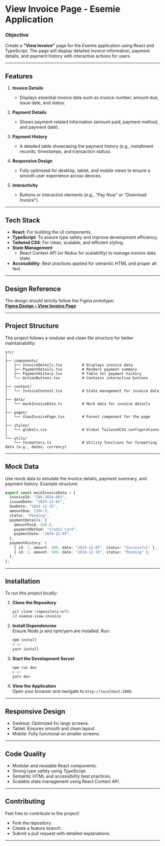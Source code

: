 # View Invoice Page - Esemie Application

### **Objective**  
Create a **"View Invoice"** page for the Esemie application using React and TypeScript. The page will display detailed invoice information, payment details, and payment history with interactive actions for users.

---

## **Features**

1. **Invoice Details**  
   - Displays essential invoice data such as invoice number, amount due, issue date, and status.

2. **Payment Details**  
   - Shows payment-related information (amount paid, payment method, and payment date).

3. **Payment History**  
   - A detailed table showcasing the payment history (e.g., installment records, timestamps, and transaction status).

4. **Responsive Design**  
   - Fully optimized for desktop, tablet, and mobile views to ensure a smooth user experience across devices.

5. **Interactivity**  
   - Buttons or interactive elements (e.g., "Pay Now" or "Download Invoice").

---

## **Tech Stack**

- **React**: For building the UI components.
- **TypeScript**: To ensure type safety and improve development efficiency.
- **Tailwind CSS**: For clean, scalable, and efficient styling.
- **State Management**:  
   - React Context API (or Redux for scalability) to manage invoice data state.
- **Accessibility**: Best practices applied for semantic HTML and proper alt text.

---

## **Design Reference**

The design should strictly follow the Figma prototype:  
[**Figma Design – View Invoice Page**](https://www.figma.com/design/Wg4iaWiDliHQg4TLP4NVnB/Assessment?node-id=0-1&node-type=canvas&t=Su50Ed83AvYhG4BN-0)

---

## **Project Structure**

The project follows a modular and clean file structure for better maintainability:

```plaintext
src/
│
├── components/
│   ├── InvoiceDetails.tsx         # Displays invoice data
│   ├── PaymentDetails.tsx         # Renders payment summary
│   ├── PaymentHistory.tsx         # Table for payment history
│   └── ActionButtons.tsx          # Contains interactive buttons
│
├── context/
│   └── InvoiceContext.tsx         # State management for invoice data
│
├── data/
│   └── mockInvoiceData.ts         # Mock data for invoice details
│
├── pages/
│   └── ViewInvoicePage.tsx        # Parent component for the page
│
├── styles/
│   └── globals.css                # Global TailwindCSS configurations
│
└── utils/
    └── formatters.ts              # Utility functions for formatting data (e.g., dates, currency)
```

---

## **Mock Data**

Use mock data to simulate the invoice details, payment summary, and payment history. Example structure:

```typescript
export const mockInvoiceData = {
  invoiceId: "INV-2024-001",
  issuedDate: "2024-12-01",
  dueDate: "2024-12-15",
  amountDue: 1500.0,
  status: "Pending",
  paymentDetails: {
    amountPaid: 500.0,
    paymentMethod: "Credit Card",
    paymentDate: "2024-12-05",
  },
  paymentHistory: [
    { id: 1, amount: 500, date: "2024-12-05", status: "Successful" },
    { id: 2, amount: 500, date: "2024-12-10", status: "Pending" },
  ],
};
```

---

## **Installation**

To run this project locally:

1. **Clone the Repository**  
   ```bash
   git clone <repository-url>
   cd esemie-view-invoice
   ```

2. **Install Dependencies**  
   Ensure Node.js and npm/yarn are installed. Run:  
   ```bash
   npm install
   # or
   yarn install
   ```

3. **Start the Development Server**  
   ```bash
   npm run dev
   # or
   yarn dev
   ```

4. **View the Application**  
   Open your browser and navigate to `http://localhost:3000`.

---

## **Responsive Design**

- Desktop: Optimized for large screens.
- Tablet: Ensures smooth and clean layout.
- Mobile: Fully functional on smaller screens.

---

## **Code Quality**

- Modular and reusable React components.
- Strong type safety using TypeScript.
- Semantic HTML and accessibility best practices.
- Scalable state management using React Context API.

---

## **Contributing**

Feel free to contribute to the project!  
- Fork the repository.  
- Create a feature branch.  
- Submit a pull request with detailed explanations.



---


